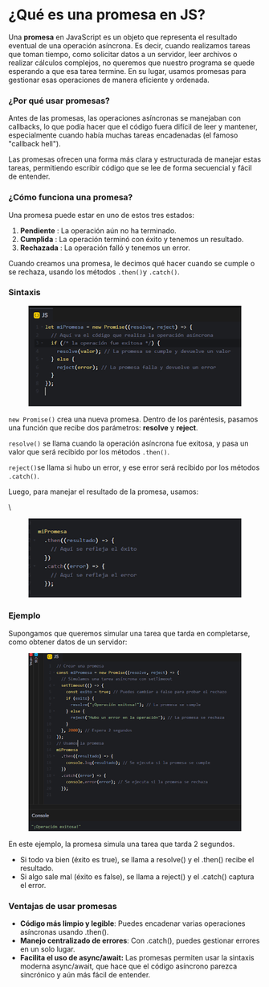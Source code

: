 # ¿Qué es una promesa en JS?

Una **promesa** en JavaScript es un objeto que representa el resultado eventual de una operación asíncrona. Es decir, cuando realizamos tareas que toman tiempo, como solicitar datos a un servidor, leer archivos o realizar cálculos complejos, no queremos que nuestro programa se quede esperando a que esa tarea termine. En su lugar, usamos promesas para gestionar esas operaciones de manera eficiente y ordenada.

### ¿Por qué usar promesas?

Antes de las promesas, las operaciones asíncronas se manejaban con callbacks, lo que podía hacer que el código fuera difícil de leer y mantener, especialmente cuando había muchas tareas encadenadas (el famoso "callback hell").

&#x20;Las promesas ofrecen una forma más clara y estructurada de manejar estas tareas, permitiendo escribir código que se lee de forma secuencial y fácil de entender.

### &#x20;¿Cómo funciona una promesa?

Una promesa puede estar en uno de estos tres estados:

1. **Pendiente** : La operación aún no ha terminado.
2. **Cumplida** : La operación terminó con éxito y tenemos un resultado.
3. **Rechazada** : La operación falló y tenemos un error.

Cuando creamos una promesa, le decimos qué hacer cuando se cumple o se rechaza, usando los métodos `.then()`y `.catch()`.

### Sintaxis

<figure><img src="../.gitbook/assets/image (34).png" alt=""><figcaption></figcaption></figure>

`new Promise()` crea una nueva promesa. Dentro de los paréntesis, pasamos una función que recibe dos parámetros: **resolve** y **reject**.

`resolve()` se llama cuando la operación asíncrona fue exitosa, y pasa un valor que será recibido por los métodos `.then()`.

`reject()`se llama si hubo un error, y ese error será recibido por los métodos `.catch()`.

Luego, para manejar el resultado de la promesa, usamos:

\


<figure><img src="../.gitbook/assets/image (36).png" alt=""><figcaption></figcaption></figure>

### Ejemplo

Supongamos que queremos simular una tarea que tarda en completarse, como obtener datos de un servidor:

<figure><img src="../.gitbook/assets/image (37).png" alt=""><figcaption></figcaption></figure>

En este ejemplo, la promesa simula una tarea que tarda 2 segundos.

* Si todo va bien (éxito es true), se llama a resolve() y el .then() recibe el resultado.
* Si algo sale mal (éxito es false), se llama a reject() y el .catch() captura el error.

### Ventajas de usar promesas

* **Código más limpio y legible**: Puedes encadenar varias operaciones asíncronas usando .then().
* **Manejo centralizado de errores**: Con .catch(), puedes gestionar errores en un solo lugar.
* **Facilita el uso de async/await:** Las promesas permiten usar la sintaxis moderna async/await, que hace que el código asíncrono parezca sincrónico y aún más fácil de entender.

